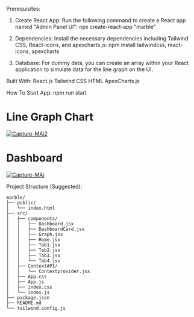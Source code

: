 Prerequisites:
1. Create React App: Run the following command to create a React app named "Admin Panel UI":
npx create-react-app "marble"

2. Dependencies: Install the necessary dependencies including Tailwind CSS, React-icons, and apexcharts.js:
npm install tailwindcss, react-icons, apexcharts

3. Database: For dummy data, you can create an array within your React application to simulate data for the line graph on the UI.

Built With:
React.js
Tailwind CSS
HTML
ApexCharts.js

How To Start App:
npm run start
<h1>Line Graph Chart</h1>
<a href="https://ibb.co/5n31Jvp"><img src="https://i.ibb.co/k9TGP0b/Capture-MAi2.png" alt="Capture-MAi2" border="0"></a>

<h1>Dashboard</h1>
<a href="https://ibb.co/cNvhFRT"><img src="https://i.ibb.co/khy28zc/Capture-MAi.png" alt="Capture-MAi" border="0" /></a>

Project Structure (Suggested):
```plaintext
marble/
├── public/
│   └── index.html
├── src/
│   ├── components/
│   │   ├── Dashboard.jsx
│   │   ├── DashboardCard.jsx
│   │   ├── Graph.jsx
│   │   ├── Home.jsx
│   │   ├── Tab1.jsx
│   │   ├── Tab2.jsx
│   │   ├── Tab3.jsx 
│   │   └── Tab4.jsx 
│   ├── ContextAPI/
│   │   └── Contextprovider.jsx
│   ├── App.css
│   ├── App.js
│   ├── index.css
│   └── index.js
├── package.json
├── README.md
└── tailwind.config.js



